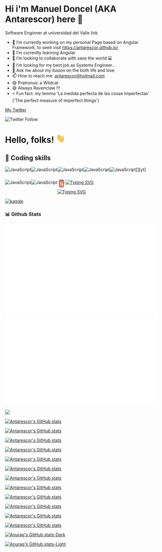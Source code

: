 # Hi i'm Manuel Doncel (AKA Antarescor) here 👋

Software Enginner at universidad del Valle link 

- 🔭 I’m currently working on my personal Page based on Angular Framework, to seeit visit https://antarescor.github.io/
- 🌱 I’m currently learning Angular
- 👯 I’m looking to collaborate with save the world 💻
- 🤔 I’m looking for my best job as Systems Engineer...
- 💬 Ask me about my ilusion on the both life and love
- 📫 How to reach me: antarescor@hotmail.com
- 😄 Pratronus: a Wildcat 
- 😄 Always Ravenclaw !!!
- ⚡ Fun fact: my lemma 'La medida perfecta de las cosas imperfectas' ('The perfect measure of imperfect things')

[My Twitter][twitter]

<!-- links -->
[twitter]: https://twitter.com/Antarescor/

![Twitter Follow](https://img.shields.io/twitter/follow/Antarescor?color=1da1f2&logo=twitter&style=for-the-badge)

# Hello, folks! <img src="./wave.gif" width="30px" height="30px" />


## 🚀 Coding skills

<a href="https://developer.mozilla.org/en-US/docs/Web/JavaScript" target="_blank"> <img align="left" alt="JavaScript" height ="42px"  src="https://raw.githubusercontent.com/rahul-jha98/github_readme_icons/main/language_and_tools/square/angular/angular.svg"> </a>

<a href="https://developer.mozilla.org/en-US/docs/Web/JavaScript" target="_blank"> <img align="left" alt="JavaScript" height ="42px"  src="https://raw.githubusercontent.com/rahul-jha98/github_readme_icons/main/language_and_tools/square/javascript/javascript.svg"> </a>

<a href="https://developer.mozilla.org/en-US/docs/Web/JavaScript" target="_blank"> <img align="left" alt="JavaScript" height ="42px"  src="https://raw.githubusercontent.com/rahul-jha98/github_readme_icons/main/language_and_tools/square/node/node.svg"> </a>

<a href="https://developer.mozilla.org/en-US/docs/Web/JavaScript" target="_blank"> <img align="left" alt="JavaScript" height ="42px"  src="https://raw.githubusercontent.com/rahul-jha98/github_readme_icons/main/language_and_tools/square/typescript/typescript.svg"> </a>

<a href="https://developer.mozilla.org/en-US/docs/Web/JavaScript" target="_blank"> <img align="left" alt="JavaScript" height ="42px"  src="https://raw.githubusercontent.com/rahul-jha98/github_readme_icons/main/language_and_tools/square/html/html.svg"> </a>

<a href="https://developer.mozilla.org/en-US/docs/Web/JavaScript" target="_blank"> <img align="left" alt="JavaScript" height ="42px"  src="https://raw.githubusercontent.com/rahul-jha98/github_readme_icons/main/language_and_tools/square/css/css.svg"> </a>

<a href="https://developer.mozilla.org/en-US/docs/Web/JavaScript" target="_blank"> <img align="left" alt="JavaScript" height ="42px"  src="https://raw.githubusercontent.com/rahul-jha98/github_readme_icons/main/language_and_tools/square/python/python.svg"> </a>

[<img align="left" alt="HTML5" width="26px" src="https://raw.githubusercontent.com/github/explore/80688e429a7d4ef2fca1e82350fe8e3517d3494d/topics/html/html.png" />][yt]

[![Typing SVG](https://readme-typing-svg.demolab.com?font=inconsolata&weight=900&size=24&duration=2300&pause=10&color=1EF714&vCenter=true&multiline=true&width=435&height=80&lines=%22La+medida+perfecta+;de+las+cosas+imperfectas%22)](https://git.io/typing-svg)

[![Typing SVG](https://readme-typing-svg.demolab.com?font=inconsolata&weight=900&size=24&duration=2300&pause=10&color=1BB8F7&vCenter=true&multiline=true&width=435&height=80&lines=%22The+perfect+measure;of+imperfect+things%22)](https://git.io/typing-svg)

<a href='https://www.kaggle.com/rahuljha98/'><img alt="kaggle" src="./assets/kaggle.svg" height='18px'/></a>

### 📊 Github Stats
<a href='https://github.com/rahul-jha98/github-stats-transparent'>
  
![Stats Overview](https://raw.githubusercontent.com/rahul-jha98/github-stats-transparent/output/generated/overview.svg)
![Most Used Languages](https://raw.githubusercontent.com/rahul-jha98/github-stats-transparent/output/generated/languages.svg)


<a href="https://github.com/MartinHeinz/antarescor">
  <img align="center" src="https://github-readme-stats.vercel.app/api/top-langs/?username=antarescor&hide=java,html,tex&title_color=ffffff&text_color=c9cacc&icon_color=2bbc8a&bg_color=1d1f21&langs_count=10" />
</a>

[![Antarescor's GitHub stats](https://github-readme-stats.vercel.app/api?username=antarescor&hide=prs&show_icons=true&theme=dark)](https://github.com/antarescor/github-readme-stats)

[![Antarescor's GitHub stats](https://github-readme-stats.vercel.app/api?username=antarescor&hide=prs&show_icons=true&theme=radical)](https://github.com/antarescor/github-readme-stats)

[![Antarescor's GitHub stats](https://github-readme-stats.vercel.app/api?username=antarescor&hide=prs&show_icons=true&theme=merko)](https://github.com/antarescor/github-readme-stats)

[![Antarescor's GitHub stats](https://github-readme-stats.vercel.app/api?username=antarescor&hide=prs&show_icons=true&theme=gruvbox)](https://github.com/antarescor/github-readme-stats)

[![Antarescor's GitHub stats](https://github-readme-stats.vercel.app/api?username=antarescor&hide=prs&show_icons=true&theme=tokyonight)](https://github.com/antarescor/github-readme-stats)

[![Antarescor's GitHub stats](https://github-readme-stats.vercel.app/api?username=antarescor&hide=prs&show_icons=true&theme=onedark)](https://github.com/antarescor/github-readme-stats)

[![Antarescor's GitHub stats](https://github-readme-stats.vercel.app/api?username=antarescor&hide=prs&show_icons=true&theme=cobalt)](https://github.com/antarescor/github-readme-stats)

[![Antarescor's GitHub stats](https://github-readme-stats.vercel.app/api?username=antarescor&hide=prs&show_icons=true&theme=synthwave)](https://github.com/antarescor/github-readme-stats)

[![Antarescor's GitHub stats](https://github-readme-stats.vercel.app/api?username=antarescor&hide=prs&show_icons=true&theme=highcontrast)](https://github.com/antarescor/github-readme-stats)

[![Antarescor's GitHub stats](https://github-readme-stats.vercel.app/api?username=antarescor&hide=prs&show_icons=true&theme=dracula)](https://github.com/antarescor/github-readme-stats)

[![Antarescor's GitHub stats](https://github-readme-stats.vercel.app/api?username=antarescor&hide=prs&show_icons=true&theme=transparent)](https://github.com/antarescor/github-readme-stats)

[![Antarescor's GitHub stats](https://github-readme-stats.vercel.app/api?username=antarescor&hide=prs&show_icons=true&bg_color=00000000)](https://github.com/antarescor/github-readme-stats)


[![Anurag's GitHub stats-Dark](https://github-readme-stats.vercel.app/api?username=antarescor&show_icons=true&theme=dark#gh-dark-mode-only)](https://github.com/antarescor/github-readme-stats#gh-dark-mode-only)

[![Anurag's GitHub stats-Light](https://github-readme-stats.vercel.app/api?username=antarescor&show_icons=true&theme=default#gh-light-mode-only)](https://github.com/antarescor/github-readme-stats#gh-light-mode-only)


